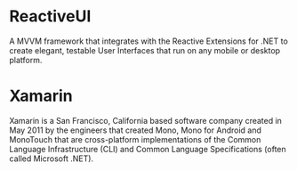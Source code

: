 # ReactiveUI
A MVVM framework that integrates with the Reactive Extensions for .NET to create elegant, testable User Interfaces that run on any mobile or desktop platform.

# Xamarin
Xamarin is a San Francisco, California based software company created in May 2011 by the engineers that created Mono, Mono for Android and MonoTouch that are cross-platform implementations of the Common Language Infrastructure (CLI) and Common Language Specifications (often called Microsoft .NET).